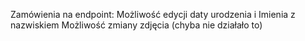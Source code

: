 Zamówienia na endpoint:
Możliwość edycji daty urodzenia i Imienia z nazwiskiem
Możliwość zmiany zdjęcia (chyba nie działało to)
